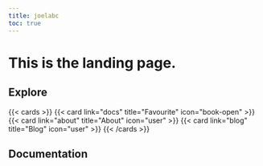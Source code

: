 ```yaml
---
title: joelabc
toc: true
---
```


# This is the landing page.

## Explore

{{< cards >}}
{{< card link="docs" title="Favourite" icon="book-open" >}}
{{< card link="about" title="About" icon="user" >}}
{{< card link="blog" title="Blog" icon="user" >}}
{{< /cards >}}

## Documentation
